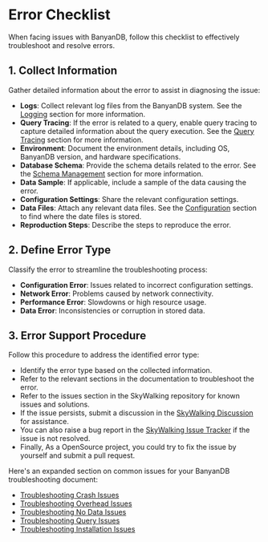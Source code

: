 ﻿# Error Checklist

When facing issues with BanyanDB, follow this checklist to effectively troubleshoot and resolve errors.

## 1. Collect Information

Gather detailed information about the error to assist in diagnosing the issue:

- **Logs**: Collect relevant log files from the BanyanDB system. See the [Logging](../observability.md#logging) section for more information.
- **Query Tracing**: If the error is related to a query, enable query tracing to capture detailed information about the query execution. See the [Query Tracing](../observability.md#query-tracing) section for more information.
- **Environment**: Document the environment details, including OS, BanyanDB version, and hardware specifications.
- **Database Schema**: Provide the schema details related to the error. See the [Schema Management](../../interacting/bydbctl/schema/) section for more information.
- **Data Sample**: If applicable, include a sample of the data causing the error.
- **Configuration Settings**: Share the relevant configuration settings.
- **Data Files**: Attach any relevant data files. See the [Configuration](../configuration.md) section to find where the date files is stored.
- **Reproduction Steps**: Describe the steps to reproduce the error.

## 2. Define Error Type

Classify the error to streamline the troubleshooting process:

- **Configuration Error**: Issues related to incorrect configuration settings.
- **Network Error**: Problems caused by network connectivity.
- **Performance Error**: Slowdowns or high resource usage.
- **Data Error**: Inconsistencies or corruption in stored data.

## 3. Error Support Procedure

Follow this procedure to address the identified error type:

- Identify the error type based on the collected information.
- Refer to the relevant sections in the documentation to troubleshoot the error.
- Refer to the issues section in the SkyWalking repository for known issues and solutions.
- If the issue persists, submit a discussion in the [SkyWalking Discussion](https://github.com/apache/skywalking/discussions) for assistance.
- You can also raise a bug report in the [SkyWalking Issue Tracker](https://github.com/apache/skywalking/issues) if the issue is not resolved.
- Finally, As a OpenSource project, you could try to fix the issue by yourself and submit a pull request.

Here's an expanded section on common issues for your BanyanDB troubleshooting document:

- [Troubleshooting Crash Issues](./crash.md)
- [Troubleshooting Overhead Issues](./overhead.md)
- [Troubleshooting No Data Issues](./no-data.md)
- [Troubleshooting Query Issues](./query.md)
- [Troubleshooting Installation Issues](./install.md)
